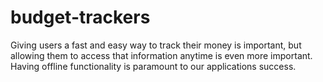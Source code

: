 # budget-trackers
Giving users a fast and easy way to track their money is important, but allowing them to access that information anytime is even more important. Having offline functionality is paramount to our applications success.
